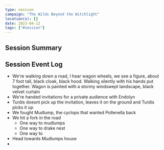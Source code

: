 ```yaml
---
type: session
campaign: "The Wilds Beyond the Witchlight"
location(s): []
date: 2023-04-12
tags: ["#session"]
---
```


## Session Summary

## Session Event Log

- We're walking down a road, I hear wagon wheels, we see a figure, about 7 foot tall, black cloak, black hood. Walking silently with his hands put together. Wagon is painted with a stormy windswept landscape, black velvet curtain
- We're handed invitations for a private audience with Endolyn
- Turdis doesnt pick up the invitation, leaves it on the ground and Turdis picks it up
- We fought Mudlump, the cyclops that wanted Pollenella back
- We hit a fork in the road
	- One way to mudlumps
	- One way to drake nest
	- One way to 
- Head towards Mudlumps house
- 